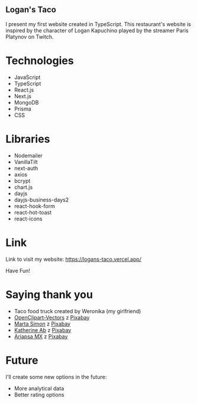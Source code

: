 ## Logan's Taco
I present my first website created in TypeScript. This restaurant's website is inspired by the character of Logan Kapuchino played by the streamer Paris Platynov on Twitch.

# Technologies
- JavaScript
- TypeScript
- React.js
- Next.js
- MongoDB
- Prisma
- CSS

# Libraries
- Nodemailer
- VanillaTilt
- next-auth
- axios
- bcrypt
- chart.js
- dayjs
- dayjs-business-days2
- react-hook-form
- react-hot-toast
- react-icons

# Link
Link to visit my website: https://logans-taco.vercel.app/

Have Fun!

# Saying thank you
- Taco food truck created by Weronika (my girlfriend)
- <a href="https://pixabay.com/pl/users/openclipart-vectors-30363/?utm_source=link-attribution&utm_medium=referral&utm_campaign=image&utm_content=155812"> OpenClipart-Vectors</a> z <a href="https://pixabay.com/pl//?utm_source=link-attribution&utm_medium=referral&utm_campaign=image&utm_content=155812"> Pixabay</a>
- <a href="https://pixabay.com/pl/users/limoncitosketching-7400657/?utm_source=link-attribution&utm_medium=referral&utm_campaign=image&utm_content=5651624"> Marta Simon</a> z <a href="https://pixabay.com/pl//?utm_source=link-attribution&utm_medium=referral&utm_campaign=image&utm_content=5651624"> Pixabay</a>
- <a href="https://pixabay.com/pl/users/katillustrationlondon-10871763/?utm_source=link-attribution&utm_medium=referral&utm_campaign=image&utm_content=3927420"> Katherine Ab</a> z <a href="https://pixabay.com/pl//?utm_source=link-attribution&utm_medium=referral&utm_campaign=image&utm_content=3927420"> Pixabay</a>
- <a href="https://pixabay.com/pl/users/ariapsa-7646834/?utm_source=link-attribution&utm_medium=referral&utm_campaign=image&utm_content=3655803"> Ariapsa MX</a> z <a href="https://pixabay.com/pl//?utm_source=link-attribution&utm_medium=referral&utm_campaign=image&utm_content=3655803"> Pixabay</a>

# Future
I'll create some new options in the future:
- More analytical data
- Better rating options

